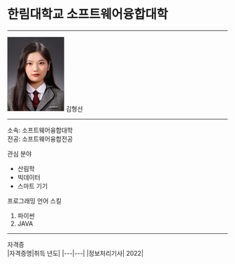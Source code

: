 # 한림대학교 소프트웨어융합대학
---
<img src=증사.jpg height = 170 width = 130>
김형선


---

소속: 소프트웨어융합대학   
전공: 소프트웨어융합전공

관심 분야   
* 산림학
* 빅데이터
* 스마트 기기

프로그래밍 언어 스킬
1. 파이썬
2. JAVA


---

자격증   
|자격증명|취득 년도|
|---|---|
|정보처리기사| 2022|
